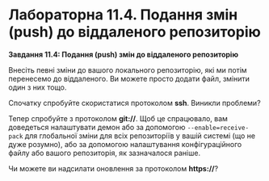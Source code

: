 # Лабораторна 11.4. Подання змін (push) до віддаленого репозиторію

__Завдання 11.4: Подання (push) змін до віддаленого репозиторію__

Внесіть певні зміни до вашого локального репозиторію, які ми потім перенесемо до віддаленого.
Ви можете просто додати файл, змінити один з них тощо.  

Спочатку спробуйте скористатися протоколом __ssh__. Виникли проблеми? 

Тепер спробуйте з протоколом __git://__. Щоб це спрацювало, вам доведеться
налаштувати демон або за допомогою `--enable=receive-pack` для глобальної
зміни для всіх репозиторіїв у вашій системі (що не дуже розумно),
або за допомогою налаштування конфігураційного файлу або вашого репозиторія, як зазначалося раніше. 

Чи можете ви надсилати оновлення за протоколом __https://__?